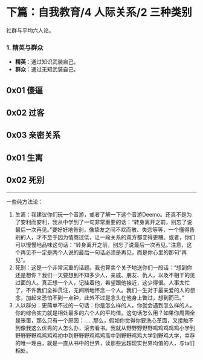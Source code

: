 # 下篇：自我教育/4 人际关系/2 三种类别

社群与平均六人论。

### 1. 精英与群众

+ **精英**：通过知识武装自己。
+ **群众**：通过无知武装自己。

## 0x01 傻逼

## 0x02 过客

## 0x03 亲密关系

## 0x01 生离

## 0x02 死别

--------------------------------------

一些纯方法论：

1. 生离：我建议你们玩一个音游，或者了解一下这个音游Deemo。还真不是为了安利而安利，我从中学到了一句非常重要的话：“转身离开之前，别忘了说最后一次再见。”要好好地告别，像挚友之间不欢而散、失恋等等，一个懂得告别的人，才不至于因为情商过低，让一段关系的双方都变得更糟。或者，你们可以慢慢地品味这句话：“转身离开之前，别忘了说最后一次再见。”注意，这个再见不一定是两个人说的最后一句话必须是再见，而是你心里的那句“再见”。
2. 死别：这是一个非常沉重的话题。我也算卖个关子地送你们一段话：“想到你还是想你？我们一天要想到不知多少人，亲戚、朋友、仇人，以及不相干的见过面的人。真正想一个人，记挂着他，希望跟他接近，这少得很。人事太忙了，不许我们全神贯注，无间断地怀念一个人。我们一生对于最亲爱的人的想念，加起来恐怕不到一点钟，此外不过是念头在他身上瞥过，想到而已。”
3. 人以群分：更简单不过的一句话：你是怎么样的人，你就会遇到怎么样的人。你的综合实力就是相处最多的六个人的平均值。这句话怎么用？如果你周围全是笨蛋，那么只有一个原因：……那么，假如你觉得你要洗心革面，又接触不到像我这么优秀的人怎么办，滚去看书。我就从野野野野野鸡鸡鸡鸡鸡小学到野野野野鸡鸡鸡鸡初中到野野野鸡鸡鸡高中到野野鸡鸡大学到野鸡大学，幸存的唯一理由，就是一直从书中的世界，读那些远超现实世界均值的人，与ta们相处。